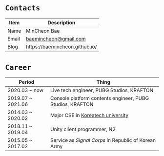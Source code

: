 
# `Contacts`

Item | Description
--- | ---
Name | MinCheon Bae
Email | baemincheon@gmail.com
Blog | https://baemincheon.github.io/

# `Career`

Period | Thing
--- | ---
2020.03 ~ now | Live tech engineer, PUBG Studios, KRAFTON
2019.07 ~ 2021.06 | Console platform contents engineer, PUBG Studios, KRAFTON
2014.03 ~ 2020.02 | Major CSE in [Koreatech university](https://www.koreatech.ac.kr/kor/Main.do)
2018.11 ~ 2019.04 | Unity client programmer, N2
2015.05 ~ 2017.02 | Service as _Signal Corps_ in Republic of Korean Army
